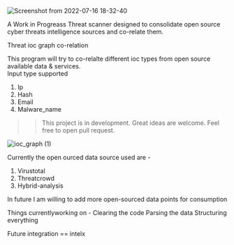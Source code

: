 ![Screenshot from 2022-07-16 18-32-40](https://user-images.githubusercontent.com/20131786/179380302-79c0923f-8ee4-4c36-8e60-0c35605a218f.png)



A Work in Progreass Threat scanner designed to consolidate open source cyber threats intelligence sources and co-relate them.

Threat ioc graph co-relation 

This program will try to co-relalte different ioc types from open source available data & services.  
Input type supported 
1. Ip
2. Hash
3. Email
4. Malware_name

>> This project is in development.
>> Great ideas are welcome. 
>> Feel free to open pull request. 

![ioc_graph (1)](https://github.com/kvsaurav/ioc-scan/assets/20131786/578033fc-fe7a-4a90-82ed-51a58f0c818b)



Currently the open ourced data source used are -
1. Virustotal
2. Threatcrowd
3. Hybrid-analysis

In future I am willing to add more open-sourced data points for consumption 

Things currentlyworking on - 
Clearing the code 
Parsing the data 
Structuring everything

Future integration == intelx
